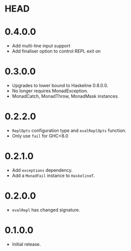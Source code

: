 HEAD
====

0.4.0.0
=======

- Add multi-line input support
- Add finaliser option to control REPL exit on <Ctrl-D>

0.3.0.0
=======

- Upgrades to lower bound to Haskeline 0.8.0.0.
- No longer requires MonadException.
- MonadCatch, MonadThrow, MonadMask instances.

0.2.2.0
=======

- `ReplOpts` configuration type and `evalReplOpts` function.
- Only use `fail` for GHC<8.0

0.2.1.0
=======

- Add `exceptions` dependency.
- Add a `MonadFail` instance to `HaskelineT`.

0.2.0.0
=======

- `evalRepl` has changed signature.

0.1.0.0
=======

- Initial release.
